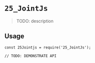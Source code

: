 # `25_JointJs`

> TODO: description

## Usage

```
const 25Jointjs = require('25_JointJs');

// TODO: DEMONSTRATE API
```
